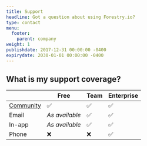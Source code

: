 ```yaml
---
title: Support
headline: Got a question about using Forestry.io?
type: contact
menu:
  footer:
    parent: company
weight: 1
publishdate: 2017-12-31 00:00:00 -0400
expirydate: 2030-01-01 00:00:00 -0400
---
```


## What is my support coverage?
|                   | Free             | Team | Enterprise |
|-------------------|------------------|------|------------|
| [Community](https://forestry.io/blog/post/join-our-slack-community/)     | ✅               | ✅    | ✅         |
| Email             | *As available* | ✅    | ✅         |
| In-app            | *As available* | ✅    | ✅         |
| Phone             | ❌               | ❌    | ✅         |